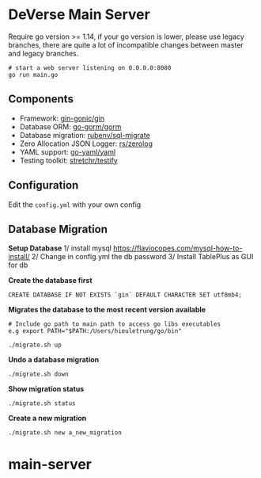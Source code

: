 # DeVerse Main Server

Require go version >= 1.14, if your go version is lower, please use legacy branches,
there are quite a lot of incompatible changes between master and legacy branches.

```
# start a web server listening on 0.0.0.0:8080
go run main.go
```

## Components

- Framework: [gin-gonic/gin](https://github.com/gin-gonic/gin)
- Database ORM: [go-gorm/gorm](https://github.com/go-gorm/gorm)
- Database migration: [rubenv/sql-migrate](https://github.com/rubenv/sql-migrate)
- Zero Allocation JSON Logger: [rs/zerolog](https://github.com/rs/zerolog)
- YAML support: [go-yaml/yaml](https://github.com/go-yaml/yaml)
- Testing toolkit: [stretchr/testify](https://github.com/stretchr/testify)

## Configuration

Edit the `config.yml` with your own config

## Database Migration

**Setup Database**
1/ install mysql https://flaviocopes.com/mysql-how-to-install/
2/ Change in config.yml the db password
3/ Install TablePlus as GUI for db

**Create the database first**

```
CREATE DATABASE IF NOT EXISTS `gin` DEFAULT CHARACTER SET utf8mb4;
```

**Migrates the database to the most recent version available**
```
# Include go path to main path to access go libs executables
e.g export PATH="$PATH:/Users/hieuletrung/go/bin"
```

```
./migrate.sh up
```

**Undo a database migration**

```
./migrate.sh down
```

**Show migration status**

```
./migrate.sh status
```

**Create a new migration**

```
./migrate.sh new a_new_migration
```
# main-server
